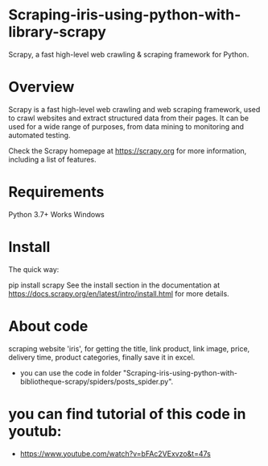 # Scraping-iris-using-python-with-library-scrapy
Scrapy, a fast high-level web crawling &amp; scraping framework for Python.

# Overview
Scrapy is a fast high-level web crawling and web scraping framework, used to crawl websites and extract structured data from their pages. It can be used for a wide range of purposes, from data mining to monitoring and automated testing.

Check the Scrapy homepage at https://scrapy.org for more information, including a list of features.

# Requirements
Python 3.7+
Works Windows

# Install
The quick way:

pip install scrapy
See the install 
section in the documentation at https://docs.scrapy.org/en/latest/intro/install.html for more details.

# About code
scraping website 'iris', for getting the title, link product, link image, price, delivery time,  product categories, finally save it in excel.
- you can use the code in folder "Scraping-iris-using-python-with-bibliotheque-scrapy/spiders/posts_spider.py".

# you can find tutorial of this code in youtub:  
- https://www.youtube.com/watch?v=bFAc2VExvzo&t=47s
